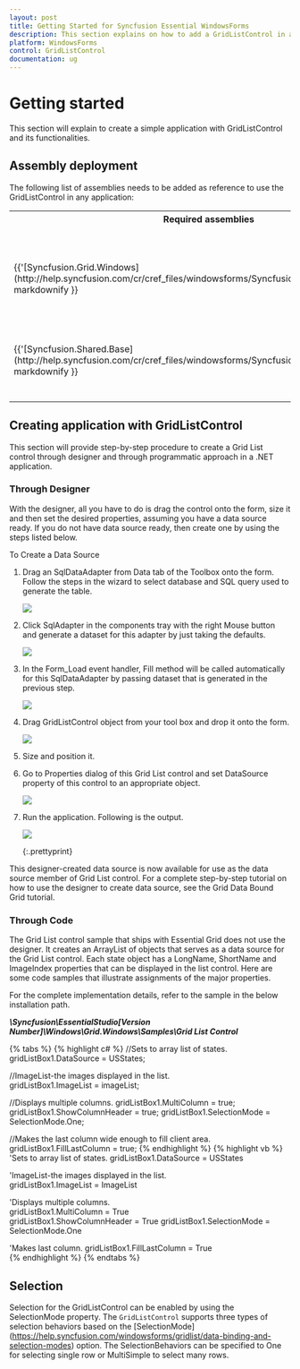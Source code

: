 ```yaml
---
layout: post
title: Getting Started for Syncfusion Essential WindowsForms
description: This section explains on how to add a GridListControl in an application and some of the basic functionalities of it.
platform: WindowsForms
control: GridListControl
documentation: ug
---
```


# Getting started

This section will explain to create a simple application with GridListControl and its functionalities.

## Assembly deployment

The following list of assemblies needs to be added as reference to use the GridListControl in any application:

<table>
<tr>
<th>
Required assemblies<br/><br/></th><th>
Description<br/><br/></th></tr>
<tr>
<td>
{{'[Syncfusion.Grid.Windows](http://help.syncfusion.com/cr/cref_files/windowsforms/Syncfusion.Grid.Windows.html#"")'| markdownify }}<br/><br/></td><td>
Syncfusion.Grid.Windows assembly contains classes that handles all UI operations, fundamentals and base classes of GridListControl.<br/><br/></td></tr>
<tr>
<td>
{{'[Syncfusion.Shared.Base](http://help.syncfusion.com/cr/cref_files/windowsforms/Syncfusion.Shared.Base.html#"")'| markdownify }}<br/><br/></td><td>
Syncfusion.Shared.Base contains style related properties and various editor controls which are used in GridListControl.<br/><br/></td></tr>
</table>

## Creating application with GridListControl

This section will provide step-by-step procedure to create a Grid List control through designer and through programmatic approach in a .NET application.

### Through Designer

With the designer, all you have to do is drag the control onto the form, size it and then set the desired properties, assuming you have a data source ready. If you do not have data source ready, then create one by using the steps listed below.

To Create a Data Source

1. Drag an SqlDataAdapter from Data tab of the Toolbox onto the form. Follow the steps in the wizard to select database and SQL query used to generate the table.

   ![](Creating-Grid-List-Control_images/Creating-Grid-List-Control_img1.jpeg)



2. Click SqlAdapter in the components tray with the right Mouse button and generate a dataset for this adapter by just taking the defaults. 

   ![](Creating-Grid-List-Control_images/Creating-Grid-List-Control_img2.jpeg) 





3. In the Form_Load event handler, Fill method will be called automatically for this SqlDataAdapter by passing dataset that is generated in the previous step.

   ![](Creating-Grid-List-Control_images/Creating-Grid-List-Control_img3.jpeg) 



4. Drag GridListControl object from your tool box and drop it onto the form.

   ![](Creating-Grid-List-Control_images/Creating-Grid-List-Control_img4.jpeg) 



5. Size and position it.
6. Go to Properties dialog of this Grid List control and set DataSource property of this control to an appropriate object.

   ![](Creating-Grid-List-Control_images/Creating-Grid-List-Control_img5.jpeg) 



7. Run the application. Following is the output.

   ![](Creating-Grid-List-Control_images/Creating-Grid-List-Control_img6.jpeg) 

   {:.prettyprint}

This designer-created data source is now available for use as the data source member of Grid List control. For a complete step-by-step tutorial on how to use the designer to create data source, see the Grid Data Bound Grid tutorial.

### Through Code

The Grid List control sample that ships with Essential Grid does not use the designer. It creates an ArrayList of objects that serves as a data source for the Grid List control. Each state object has a LongName, ShortName and ImageIndex properties that can be displayed in the list control. Here are some code samples that illustrate assignments of the major properties. 

For the complete implementation details, refer to the sample in the below installation path.

**_<Install Location>\Syncfusion\EssentialStudio\[Version Number]\Windows\Grid.Windows\Samples\Grid List Control_**


{% tabs %}
{% highlight c# %}
//Sets to array list of states.
gridListBox1.DataSource = USStates;

//ImageList-the images displayed in the list.      
gridListBox1.ImageList = imageList;

//Displays multiple columns.
gridListBox1.MultiColumn = true;
gridListBox1.ShowColumnHeader = true;
gridListBox1.SelectionMode = SelectionMode.One;

//Makes the last column wide enough to fill client area.
gridListBox1.FillLastColumn = true; 
{% endhighlight  %}
{% highlight vb %}
'Sets to array list of states.
gridListBox1.DataSource = USStates        

'ImageList-the images displayed in the list.       
gridListBox1.ImageList = ImageList           

'Displays multiple columns.       
gridListBox1.MultiColumn = True                
gridListBox1.ShowColumnHeader = True
gridListBox1.SelectionMode = SelectionMode.One

'Makes last column.
gridListBox1.FillLastColumn = True             
{% endhighlight  %}
{% endtabs %}

## Selection

Selection for the GridListControl can be enabled by using the SelectionMode property. The `GridListControl` supports three types of selection behaviors based on the [SelectionMode] (https://help.syncfusion.com/windowsforms/gridlist/data-binding-and-selection-modes) option. The SelectionBehaviors can be specified to One for selecting single row or MultiSimple to select many rows.
